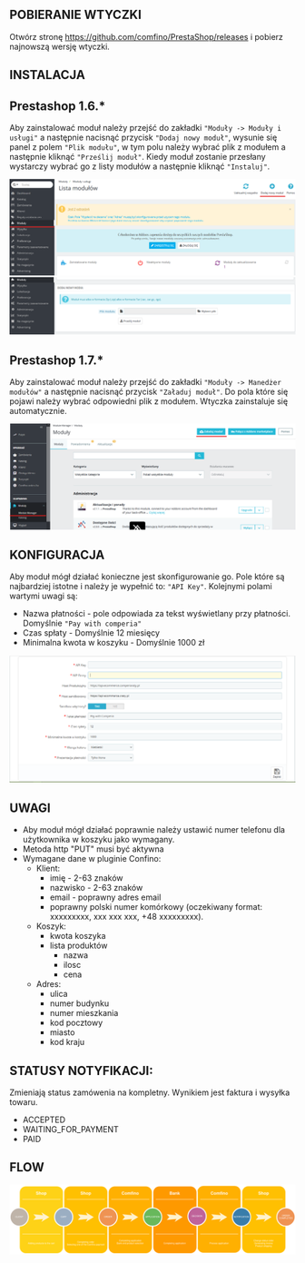 ## POBIERANIE WTYCZKI

Otwórz stronę https://github.com/comfino/PrestaShop/releases i pobierz najnowszą wersję wtyczki.

## INSTALACJA

Prestashop 1.6.*
-------

Aby zainstalować moduł należy przejść do zakładki `"Moduły -> Moduły i usługi"` a następnie nacisnąć przycisk `"Dodaj nowy moduł"`, wysunie się panel z polem `"Plik modułu"`, w tym polu należy wybrać plik z modułem a następnie kliknąć `"Prześlij moduł"`. Kiedy moduł zostanie przesłany wystarczy wybrać go z listy modułów a następnie kliknąć `"Instaluj"`.

![Konfiguracja](images/pl/modules_ps_16.png "Konfiguracja")
![Konfiguracja](images/pl/modules_ps_16_panel.png "Konfiguracja")

Prestashop 1.7.*
-------
Aby zainstalować moduł należy przejść do zakładki `"Moduły -> Manedżer modułów"` a następnie nacisnąć przycisk `"Załaduj moduł"`. Do pola które się pojawi należy wybrać odpowiedni plik z modułem. Wtyczka zainstaluje się automatycznie.

![Konfiguracja](images/pl/modules_ps_17.png "Konfiguracja")

## KONFIGURACJA

Aby moduł mógł działać konieczne jest skonfigurowanie go. Pole które są najbardziej istotne i należy je wypełnić to: `"API Key"`. 
Kolejnymi polami wartymi uwagi są:

* Nazwa płatności - pole odpowiada za tekst wyświetlany przy płatności. Domyślnie `"Pay with comperia"`
* Czas spłaty - Domyślnie 12 miesięcy
* Minimalna kwota w koszyku - Domyślnie 1000 zł

![Konfiguracja](images/pl/configuration.png "Konfiguracja")

## UWAGI

* Aby moduł mógł działać poprawnie należy ustawić numer telefonu dla użytkownika w koszyku jako wymagany. 
* Metoda http "PUT" musi być aktywna
* Wymagane dane w pluginie Confino:
    * Klient:
        * imię - 2-63 znaków
        * nazwisko - 2-63 znaków
        * email - poprawny adres email
        * poprawny polski numer komórkowy (oczekiwany format: xxxxxxxxx, xxx xxx xxx, +48 xxxxxxxxx).
    * Koszyk:
        * kwota koszyka
        * lista produktów
            * nazwa
            * ilosc
            * cena
    * Adres:
        * ulica
        * numer budynku
        * numer mieszkania
        * kod pocztowy
        * miasto
        * kod kraju

## STATUSY NOTYFIKACJI:

Zmieniają status zamówenia na kompletny. Wynikiem jest faktura i wysyłka towaru.

* ACCEPTED
* WAITING_FOR_PAYMENT
* PAID

## FLOW

![Flow](images/comfino-flow.png "Flow")
